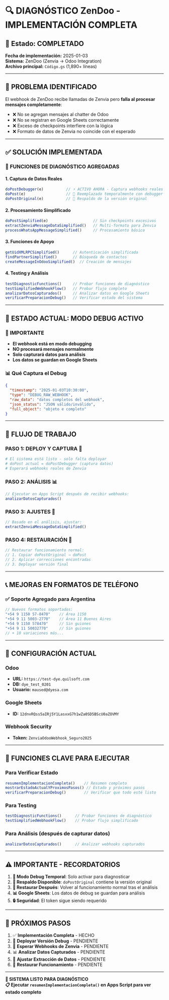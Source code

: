 # 🔍 DIAGNÓSTICO ZenDoo - IMPLEMENTACIÓN COMPLETA

## 📅 Estado: COMPLETADO
**Fecha de implementación:** 2025-01-03  
**Sistema:** ZenDoo (Zenvia → Odoo Integration)  
**Archivo principal:** `Código.gs` (1,890+ líneas)

---

## 🎯 PROBLEMA IDENTIFICADO

El webhook de ZenDoo recibe llamadas de Zenvia pero **falla al procesar mensajes completamente**:
- ❌ No se agregan mensajes al chatter de Odoo
- ❌ No se registran en Google Sheets correctamente
- ❌ Exceso de checkpoints interfiere con la lógica
- ❌ Formato de datos de Zenvia no coincide con el esperado

---

## ✅ SOLUCIÓN IMPLEMENTADA

### 🔧 **FUNCIONES DE DIAGNÓSTICO AGREGADAS**

#### 1. **Captura de Datos Reales**
```javascript
doPostDebugger(e)          // ⚡ ACTIVO AHORA - Captura webhooks reales
doPost(e)                  // 🔄 Reemplazado temporalmente con debugger
doPostOriginal(e)          // 💾 Respaldo de la versión original
```

#### 2. **Procesamiento Simplificado**
```javascript
doPostSimplified(e)                    // Sin checkpoints excesivos
extractZenviaMessageDataSimplified()   // Multi-formato para Zenvia
processWhatsAppMessageSimplified()     // Procesamiento básico
```

#### 3. **Funciones de Apoyo**
```javascript
getUidXMLRPCSimplified()      // Autenticación simplificada
findPartnerSimplified()       // Búsqueda de contactos
createMessageInOdooSimplified()  // Creación de mensajes
```

#### 4. **Testing y Análisis**
```javascript
testDiagnosticFunctions()     // Probar funciones de diagnóstico
testSimplifiedWebhookFlow()   // Probar flujo completo
analizarDatosCapturados()     // Analizar datos en Google Sheets
verificarPreparacionDebug()   // Verificar estado del sistema
```

---

## 🚨 ESTADO ACTUAL: MODO DEBUG ACTIVO

### 🔴 **IMPORTANTE**
- **El webhook está en modo debugging**
- **NO procesará mensajes normalmente**
- **Solo capturará datos para análisis**
- **Los datos se guardan en Google Sheets**

### 📊 **Qué Captura el Debug**
```json
{
  "timestamp": "2025-01-03T10:30:00",
  "type": "DEBUG_RAW_WEBHOOK", 
  "raw_data": "datos completos del webhook",
  "json_status": "JSON válido/inválido",
  "full_object": "objeto e completo"
}
```

---

## 🎯 FLUJO DE TRABAJO

### **PASO 1: DEPLOY Y CAPTURA** 🚀
```bash
# El sistema está listo - solo falta deployar
# doPost actual = doPostDebugger (captura datos)
# Esperará webhooks reales de Zenvia
```

### **PASO 2: ANÁLISIS** 📊
```javascript
// Ejecutar en Apps Script después de recibir webhooks:
analizarDatosCapturados()
```

### **PASO 3: AJUSTES** 🔧
```javascript
// Basado en el análisis, ajustar:
extractZenviaMessageDataSimplified()
```

### **PASO 4: RESTAURACIÓN** 🔄
```javascript
// Restaurar funcionamiento normal:
// 1. Copiar doPostOriginal → doPost
// 2. Aplicar correcciones encontradas
// 3. Deployar versión final
```

---

## 📞 MEJORAS EN FORMATOS DE TELÉFONO

### ✅ **Soporte Agregado para Argentina**
```javascript
// Nuevos formatos soportados:
"+54 9 1150 57-8470"    // Área 1150
"+54 9 11 5003-2770"    // Área 11 Buenos Aires
"+54 9 1150 578470"     // Sin guiones
"+54 9 11 50032770"     // Sin guiones
// + 10 variaciones más...
```

---

## 🔧 CONFIGURACIÓN ACTUAL

### **Odoo**
- **URL:** `https://test-dye.quilsoft.com`
- **DB:** `dye_test_0201`
- **Usuario:** `maused@dyesa.com`

### **Google Sheets**
- **ID:** `12dnvRQss5aIRj5Y1LasxxG7h1wZa0SD5BScU0aZOVMY`

### **Webhook Security**
- **Token:** `ZenviaOdooWebhook_Seguro2025`

---

## 🎉 FUNCIONES CLAVE PARA EJECUTAR

### **Para Verificar Estado**
```javascript
resumenImplementacionCompleta()    // Resumen completo
mostrarEstadoActualYProximosPasos() // Estado y próximos pasos
verificarPreparacionDebug()        // Verificar que todo esté listo
```

### **Para Testing**
```javascript
testDiagnosticFunctions()      // Probar funciones de diagnóstico
testSimplifiedWebhookFlow()    // Probar flujo simplificado
```

### **Para Análisis (después de capturar datos)**
```javascript
analizarDatosCapturados()      // Analizar webhooks capturados
```

---

## ⚠️ IMPORTANTE - RECORDATORIOS

1. **🔴 Modo Debug Temporal**: Solo activar para diagnosticar
2. **💾 Respaldo Disponible**: `doPostOriginal` contiene la versión original
3. **🔧 Restaurar Después**: Volver al funcionamiento normal tras el análisis
4. **📊 Google Sheets**: Los datos de debug se guardan para análisis
5. **🔒 Seguridad**: El token sigue siendo requerido

---

## 🏁 PRÓXIMOS PASOS

1. ✅ **Implementación Completa** - HECHO
2. 🚀 **Deployar Versión Debug** - PENDIENTE
3. 📡 **Esperar Webhooks de Zenvia** - PENDIENTE  
4. 📊 **Analizar Datos Capturados** - PENDIENTE
5. 🔧 **Ajustar Extracción de Datos** - PENDIENTE
6. 🔄 **Restaurar Funcionamiento** - PENDIENTE

---

**🎯 SISTEMA LISTO PARA DIAGNÓSTICO**  
**📋 Ejecutar `resumenImplementacionCompleta()` en Apps Script para ver estado completo**
